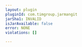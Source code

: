 ```yaml
---
layout: plugin
pluginId: com.timgroup.jarmangit
jarSha1: INVALID
isJarAvailable: false
error: NONE
violations: []

---
```

